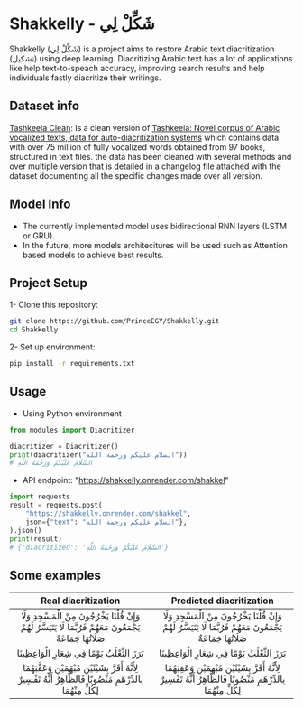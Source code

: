# Shakkelly - شَكِّلْ لِي
Shakkelly (شَكِّلْ لِي) is a project aims to restore Arabic text diacritization (تشكيل) using deep learning. Diacritizing Arabic text has a lot of applications like help text-to-speach accuracy, improving search results and help individuals fastly diacritize their writings.

## Dataset info
[Tashkeela Clean](https://www.kaggle.com/datasets/ahmedmohsen2002/tashkeela-clean-arabic-diacritized-corpus): Is a clean version of [ Tashkeela: Novel corpus of Arabic vocalized texts, data for auto-diacritization systems](https://www.sciencedirect.com/science/article/pii/S2352340917300112]) which contains data with over 75 million of fully vocalized words obtained from 97 books, structured in text files. the data has been cleaned with several methods and over multiple version that is detailed in a changelog file attached with the dataset documenting all the specific changes made over all version.

## Model Info
- The currently implemented model uses bidirectional RNN layers (LSTM or GRU).
- In the future, more models architecitures will be used such as Attention based models to achieve best results.

## Project Setup
1- Clone this repository:
```bash
git clone https://github.com/PrinceEGY/Shakkelly.git
cd Shakkelly
```
2- Set up environment:
```bash
pip install -r requirements.txt
```
## Usage
- Using Python environment
```python
from modules import Diacritizer

diacritizer = Diacritizer()
print(diacritizer("السلام عليكم ورحمة الله"))
# السَّلَامُ عَلَيْكُمْ وَرَحْمَةُ اللَّهِ
```

- API endpoint: "https://shakkelly.onrender.com/shakkel"
```python
import requests
result = requests.post(
    "https://shakkelly.onrender.com/shakkel",
    json={"text": "السلام عليكم ورحمة الله"},
).json()
print(result)
# {'diacritized': 'السَّلَامُ عَلَيْكُمْ وَرَحْمَةُ اللَّهِ'}
```
## Some examples
| Real diacritization | Predicted diacritization |
|:---------------------:|:--------------------------:|
|وَإِنْ قُلْنَا يَخْرُجُونَ مِنْ الْمَسْجِدِ وَلَا يَجْمَعُونَ مَعَهُمْ فَرُبَّمَا لَا يَتَيَسَّرُ لَهُمْ صَلَاتُهَا جَمَاعَةً | وَإِنْ قُلْنَا يَخْرُجُونَ مِنْ الْمَسْجِدِ وَلَا يَجْمَعُونَ مَعَهُمْ فَرُبَّمَا لَا يَتَيَسَّرُ لَهُمْ صَلَاتُهَا جَمَاعَةٌ
|بَرَزَ الثَّعْلَبُ يَوْمًا فِي شِعَارِ الْوَاعِظِينَا | بَرَزَ الثَّعْلَبُ يَوْمًا فِي شِعَارِ الْوَاعِظِينَا
|لِأَنَّهُ أَقَرَّ بِشَيْئَيْنِ مُبْهَمَيْنِ وَعَقَّبَهُمَا بِالدِّرْهَمِ مَنْصُوبًا فَالظَّاهِرُ أَنَّهُ تَفْسِيرٌ لِكُلٍّ مِنْهُمَا |لِأَنَّهُ أَقَرَّ بِشَيْئَيْنِ مُبْهِمَيْنِ وَعَقِبَهُمَا بِالدِّرْهَمِ مَنْصُوبًا فَالظَّاهِرُ أَنَّهُ تَفْسِيرٌ لِكُلٍّ مِنْهُمَا
